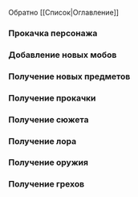 Обратно [[Список|Оглавление]]
### Прокачка персонажа
### Добавление новых мобов
### Получение новых предметов
### Получение прокачки
### Получение сюжета 
### Получение лора
### Получение оружия
### Получение грехов